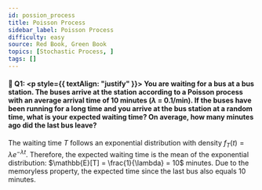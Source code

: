 ```yaml
---
id: possion_process
title: Poisson Process 
sidebar_label: Poisson Process 
difficulty: easy
source: Red Book, Green Book
topics: [Stochastic Process, ]
tags: []
---
```


#### 📖 Q1: <p style={{ textAlign: "justify" }}> You are waiting for a bus at a bus station. The buses arrive at the station according to a Poisson process with an average arrival time of 10 minutes ($\lambda$ = 0.1/min). If the buses have been running for a long time and you arrive at the bus station at a random time, what is your expected waiting time? On average, how many minutes ago did the last bus leave?  </p> 

The waiting time $T$ follows an exponential distribution with density $f_T(t) = \lambda e^{-\lambda t}$. Therefore, the expected waiting time is the mean of the exponential distribution: $\mathbb{E}[T] = \frac{1}{\lambda} = 10$ minutes. Due to the memoryless property, the expected time since the last bus also equals 10 minutes.